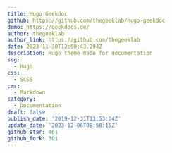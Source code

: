 ```yaml
---
title: Hugo Geekdoc
github: https://github.com/thegeeklab/hugo-geekdoc
demo: https://geekdocs.de/
author: thegeeklab
author_link: https://github.com/thegeeklab
date: 2023-11-30T12:50:43.294Z
description: Hugo theme made for documentation
ssg:
  - Hugo
css:
  - SCSS
cms:
  - Markdown
category:
  - Documentation
draft: false
publish_date: '2019-12-31T13:53:04Z'
update_date: '2023-12-06T08:58:15Z'
github_star: 461
github_fork: 301
---
```

